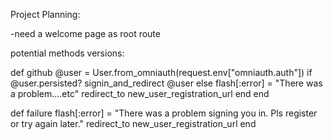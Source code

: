 Project Planning:

-need a welcome page as root route



potential methods versions:

def github
    @user = User.from_omniauth(request.env["omniauth.auth"])
    if @user.persisted?
        signin_and_redirect @user
    else
        flash[:error] = "There was a problem....etc"
        redirect_to new_user_registration_url
    end
end

def failure
    flash[:error] = "There was a problem signing you in. Pls register or try again later."
    redirect_to new_user_registration_url
end

